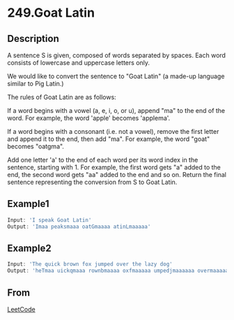 # 249.Goat Latin

## Description

A sentence S is given, composed of words separated by spaces. Each word consists of lowercase and uppercase letters only.

We would like to convert the sentence to "Goat Latin" (a made-up language similar to Pig Latin.)

The rules of Goat Latin are as follows:

If a word begins with a vowel (a, e, i, o, or u), append "ma" to the end of the word.
For example, the word 'apple' becomes 'applema'.

If a word begins with a consonant (i.e. not a vowel), remove the first letter and append it to the end, then add "ma".
For example, the word "goat" becomes "oatgma".

Add one letter 'a' to the end of each word per its word index in the sentence, starting with 1.
For example, the first word gets "a" added to the end, the second word gets "aa" added to the end and so on.
Return the final sentence representing the conversion from S to Goat Latin.

## Example1

```js
Input: 'I speak Goat Latin'
Output: 'Imaa peaksmaaa oatGmaaaa atinLmaaaaa'
```

## Example2

```javascript
Input: 'The quick brown fox jumped over the lazy dog'
Output: 'heTmaa uickqmaaa rownbmaaaa oxfmaaaaa umpedjmaaaaaa overmaaaaaaa hetmaaaaaaaa azylmaaaaaaaaa ogdmaaaaaaaaaa'
```

## From

[LeetCode](https://leetcode.com/problems/goat-latin)
